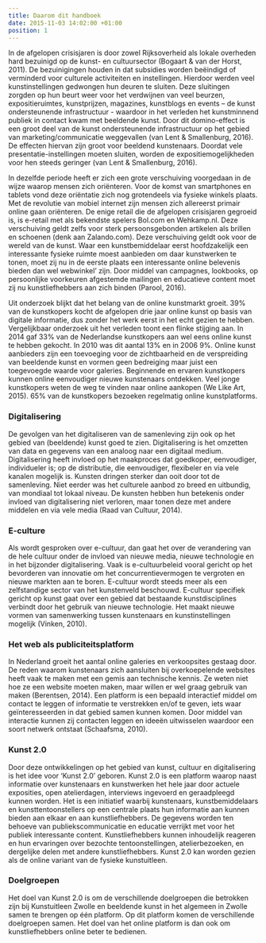 ```yaml
---
title: Daarom dit handboek
date: 2015-11-03 14:02:00 +01:00
position: 1
---
```


In de afgelopen crisisjaren is door zowel Rijksoverheid als lokale overheden hard bezuinigd op de kunst- en cultuursector (Bogaart & van der Horst, 2011). De bezuinigingen houden in dat subsidies worden beëindigd of verminderd voor culturele activiteiten en instellingen. Hierdoor werden veel kunstinstellingen gedwongen hun deuren te sluiten. Deze sluitingen zorgden op hun beurt weer voor het verdwijnen van veel beurzen, expositieruimtes, kunstprijzen, magazines, kunstblogs en events – de kunst ondersteunende infrastructuur - waardoor in het verleden het kunstminnend publiek in contact kwam met beeldende kunst. Door dit domino-effect is een groot deel van de kunst ondersteunende infrastructuur op het gebied van marketing/communicatie weggevallen (van Lent & Smallenburg, 2016). De effecten hiervan zijn groot voor beeldend kunstenaars. Doordat vele presentatie-instellingen moeten sluiten, worden de expositiemogelijkheden voor hen steeds geringer (van Lent & Smallenburg, 2016).

In dezelfde periode heeft er zich een grote verschuiving voorgedaan in de wijze waarop mensen zich oriënteren. Voor de komst van smartphones en tablets vond deze oriëntatie zich nog grotendeels via fysieke winkels plaats. Met de revolutie van mobiel internet zijn mensen zich allereerst primair online gaan oriënteren. De enige retail die de afgelopen crisisjaren gegroeid is, is e-retail  met als bekendste spelers Bol.com en Wehkamp.nl. Deze verschuiving geldt zelfs voor sterk persoonsgebonden artikelen als brillen en schoenen (denk aan Zalando.com).
Deze verschuiving geldt ook voor de wereld van de kunst. Waar een kunstbemiddelaar eerst hoofdzakelijk een interessante fysieke ruimte moest aanbieden om daar kunstwerken te tonen, moet zij nu in de eerste plaats een interessante online belevenis bieden dan wel webwinkel’ zijn. Door middel van campagnes, lookbooks, op persoonlijke voorkeuren afgestemde mailingen en educatieve content moet zij nu kunstliefhebbers aan zich binden (Parool, 2016).

Uit onderzoek blijkt dat het belang van de online kunstmarkt groeit. 39% van de kunstkopers kocht de afgelopen drie jaar online kunst op basis van digitale informatie, dus zonder het werk eerst in het echt gezien te hebben. Vergelijkbaar onderzoek uit het verleden toont een flinke stijging aan. In 2014 gaf 33% van de Nederlandse kunstkopers aan wel eens online kunst te hebben gekocht. In 2010 was dit aantal 13% en in 2006 9%. Online kunst aanbieders zijn een toevoeging voor de zichtbaarheid en de verspreiding van beeldende kunst en vormen geen bedreiging maar juist een toegevoegde waarde voor galeries. Beginnende en ervaren kunstkopers kunnen online eenvoudiger nieuwe kunstenaars ontdekken. Veel jonge kunstkopers weten de weg te vinden naar online aankopen (We Like Art, 2015). 65% van de kunstkopers bezoeken regelmatig online kunstplatforms.

### Digitalisering
De gevolgen van het digitaliseren van de samenleving zijn ook op het gebied van (beeldende) kunst goed te zien. Digitalisering is het omzetten van data en gegevens van een analoog naar een digitaal medium. Digitalisering heeft invloed op het maakproces dat goedkoper, eenvoudiger, individueler is; op de distributie, die eenvoudiger, flexibeler en via vele kanalen mogelijk is. Kunsten dringen sterker dan ooit door tot de samenleving. Niet eerder was het culturele aanbod zo breed en uitbundig, van mondiaal tot lokaal niveau. De kunsten hebben hun betekenis onder invloed van digitalisering niet verloren, maar tonen deze met andere middelen en via vele media (Raad van Cultuur, 2014).

### E-culture
Als wordt gesproken over e-cultuur, dan gaat het over de verandering van de hele cultuur onder de invloed van nieuwe media, nieuwe technologie en in het bijzonder digitalisering. Vaak is e-cultuurbeleid vooral gericht op het bevorderen van innovatie om het concurrentievermogen te vergroten en nieuwe markten aan te boren. E-cultuur wordt steeds meer als een zelfstandige sector van het kunstenveld beschouwd. E-cultuur specifiek gericht op kunst gaat over een gebied dat bestaande kunstdisciplines verbindt door het gebruik van nieuwe technologie. Het maakt nieuwe vormen van samenwerking tussen kunstenaars en kunstinstellingen mogelijk (Vinken, 2010).

### Het web als publiciteitsplatform
In Nederland groeit het aantal online galeries en verkoopsites gestaag door. De reden waarom kunstenaars zich aansluiten bij overkoepelende websites heeft vaak te maken met een gemis aan technische kennis. Ze weten niet hoe ze een website moeten maken, maar willen er wel graag gebruik van maken (Berentsen, 2014). Een platform is een bepaald interactief middel om contact te leggen of informatie te verstrekken en/of te geven, iets waar geïnteresseerden in dat gebied samen kunnen komen. Door middel van interactie kunnen zij contacten leggen en ideeën uitwisselen waardoor een soort netwerk ontstaat (Schaafsma, 2010).

### Kunst 2.0
Door deze ontwikkelingen op het gebied van kunst, cultuur en digitalisering is het idee voor ‘Kunst 2.0’ geboren. Kunst 2.0 is een platform waarop naast informatie over kunstenaars en kunstwerken het hele jaar door actuele exposities, open atelierdagen, interviews ingevoerd en geraadpleegd kunnen worden. Het is een initiatief waarbij kunstenaars, kunstbemiddelaars en kunsttentoonstellers op een centrale plaats hun informatie aan kunnen bieden aan elkaar en aan kunstliefhebbers. De gegevens worden ten behoeve van publiekscommunicatie en educatie verrijkt met voor het publiek interessante content. Kunstliefhebbers kunnen inhoudelijk reageren en hun ervaringen over bezochte tentoonstellingen, atelierbezoeken, en dergelijke delen met andere kunstliefhebbers. Kunst 2.0 kan worden gezien als de online variant van de fysieke kunstuitleen.

### Doelgroepen

Het doel van Kunst 2.0 is om de verschillende doelgroepen die betrokken zijn bij Kunstuitleen Zwolle en beeldende kunst in het algemeen in Zwolle samen te brengen op één platform. Op dit platform komen de verschillende doelgroepen samen. Het doel van het online platform is dan ook om kunstliefhebbers online beter te bedienen.
